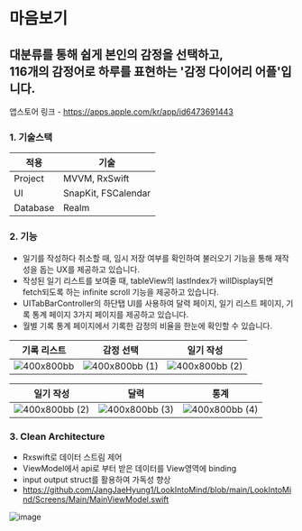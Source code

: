 # 마음보기
## 대분류를 통해 쉽게 본인의 감정을 선택하고, <br>116개의 감정어로 하루를 표현하는 '감정 다이어리 어플'입니다.

앱스토어 링크 - https://apps.apple.com/kr/app/id6473691443



### 1. 기술스택

|적용|기술|
|---|---|
|Project|MVVM, RxSwift|
|UI|SnapKit, FSCalendar|
|Database|Realm|

### 2. 기능
- 일기를 작성하다 취소할 때, 임시 저장 여부를 확인하여 불러오기 기능을 통해 재작성을 돕는 UX를 제공하고 있습니다.
- 작성된 일기 리스트를 보여줄 때, tableView의 lastIndex가 willDisplay되면 fetch되도록 하는 infinite scroll 기능을 제공하고 있습니다.
- UITabBarController의 하단탭 UI를 사용하여 달력 페이지, 일기 리스트 페이지, 기록 통계 페이지 3가지 페이지를 제공하고 있습니다.
- 월별 기록 통계 페이지에서 기록한 감정의 비율을 한눈에 확인할 수 있습니다.


|기록 리스트|감정 선택|일기 작성|
|---|---|---|
|![400x800bb](https://github.com/JangJaeHyung1/LookIntoMind/assets/37135479/05bd81c8-7c0a-4cd7-8f0e-ec969000c0b2)|![400x800bb (1)](https://github.com/JangJaeHyung1/LookIntoMind/assets/37135479/84ad1433-2629-4a63-9ea5-e2cfce38c9b0)|![400x800bb (2)](https://github.com/JangJaeHyung1/LookIntoMind/assets/37135479/31f617b8-91fc-4a84-b4d8-36a78b4d1be8)|

|일기 작성|달력|통계|
|---|---|---|
|![400x800bb (2)](https://github.com/JangJaeHyung1/LookIntoMind/assets/37135479/31f617b8-91fc-4a84-b4d8-36a78b4d1be8)|![400x800bb (3)](https://github.com/JangJaeHyung1/LookIntoMind/assets/37135479/c859de28-08ff-4bde-80f1-0debbbfefa12)|![400x800bb (4)](https://github.com/JangJaeHyung1/LookIntoMind/assets/37135479/d32f06d9-fa7a-4ab4-8129-1797485c0551)|

### 3. Clean Architecture
- Rxswift로 데이터 스트림 제어
- ViewModel에서 api로 부터 받은 데이터를 View영역에 binding
- input output struct를 활용하여 가독성 향상
- https://github.com/JangJaeHyung1/LookIntoMind/blob/main/LookIntoMind/Screens/Main/MainViewModel.swift
  
![image](https://github.com/JangJaeHyung1/LookIntoMind/assets/37135479/067b9793-97d3-4751-ba9f-1cc8614649e3)

